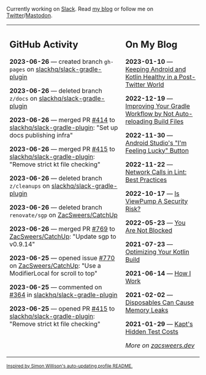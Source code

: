 Currently working on [Slack](https://slack.com/). Read [my blog](https://zacsweers.dev/) or follow me on [Twitter](https://twitter.com/ZacSweers)/[Mastodon](https://hachyderm.io/@ZacSweers).

<table><tr><td valign="top" width="60%">

## GitHub Activity
<!-- githubActivity starts -->
**2023-06-26** — created branch `gh-pages` on [slackhq/slack-gradle-plugin](https://github.com/slackhq/slack-gradle-plugin)

**2023-06-26** — deleted branch `z/docs` on [slackhq/slack-gradle-plugin](https://github.com/slackhq/slack-gradle-plugin)

**2023-06-26** — merged PR [#414](https://github.com/slackhq/slack-gradle-plugin/pull/414) to [slackhq/slack-gradle-plugin](https://github.com/slackhq/slack-gradle-plugin): "Set up docs publishing infra"

**2023-06-26** — merged PR [#415](https://github.com/slackhq/slack-gradle-plugin/pull/415) to [slackhq/slack-gradle-plugin](https://github.com/slackhq/slack-gradle-plugin): "Remove strict kt file checking"

**2023-06-26** — deleted branch `z/cleanups` on [slackhq/slack-gradle-plugin](https://github.com/slackhq/slack-gradle-plugin)

**2023-06-26** — deleted branch `renovate/sgp` on [ZacSweers/CatchUp](https://github.com/ZacSweers/CatchUp)

**2023-06-26** — merged PR [#769](https://github.com/ZacSweers/CatchUp/pull/769) to [ZacSweers/CatchUp](https://github.com/ZacSweers/CatchUp): "Update sgp to v0.9.14"

**2023-06-25** — opened issue [#770](https://github.com/ZacSweers/CatchUp/issues/770) on [ZacSweers/CatchUp](https://github.com/ZacSweers/CatchUp): "Use a ModifierLocal for scroll to top"

**2023-06-25** — commented on [#364](https://github.com/slackhq/slack-gradle-plugin/pull/364#issuecomment-1606356050) in [slackhq/slack-gradle-plugin](https://github.com/slackhq/slack-gradle-plugin)

**2023-06-25** — opened PR [#415](https://github.com/slackhq/slack-gradle-plugin/pull/415) to [slackhq/slack-gradle-plugin](https://github.com/slackhq/slack-gradle-plugin): "Remove strict kt file checking"
<!-- githubActivity ends -->
</td><td valign="top" width="40%">

## On My Blog
<!-- blog starts -->
**2023-01-10** — [Keeping Android and Kotlin Healthy in a Post-Twitter World](https://www.zacsweers.dev/keeping-android-healthy/)

**2022-12-19** — [Improving Your Gradle Workflow by Not Auto-reloading Build Files](https://www.zacsweers.dev/improving-your-workflow-by-not-auto-reloading-build-files/)

**2022-11-30** — [Android Studio's "I'm Feeling Lucky" Button](https://www.zacsweers.dev/android-studios-im-feeling-lucky-button/)

**2022-11-22** — [Network Calls in Lint: Best Practices](https://www.zacsweers.dev/network-calls-in-lint-best-practices/)

**2022-10-17** — [Is ViewPump A Security Risk?](https://www.zacsweers.dev/is-viewpump-a-security-risk/)

**2022-05-23** — [You Are Not Blocked](https://www.zacsweers.dev/you-are-not-blocked/)

**2021-07-23** — [Optimizing Your Kotlin Build](https://www.zacsweers.dev/optimizing-your-kotlin-build/)

**2021-06-14** — [How I Work](https://www.zacsweers.dev/how-i-work/)

**2021-02-02** — [Disposables Can Cause Memory Leaks](https://www.zacsweers.dev/disposables-can-cause-memory-leaks/)

**2021-01-29** — [Kapt's Hidden Test Costs](https://www.zacsweers.dev/kapts-hidden-test-costs/)
<!-- blog ends -->
_More on [zacsweers.dev](https://zacsweers.dev/)_
</td></tr></table>

<sub><a href="https://simonwillison.net/2020/Jul/10/self-updating-profile-readme/">Inspired by Simon Willison's auto-updating profile README.</a></sub>